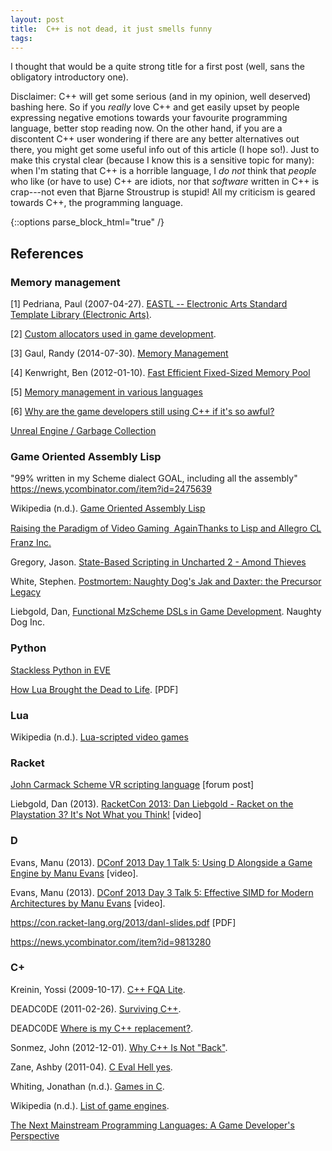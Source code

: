 ```yaml
---
layout: post
title:  C++ is not dead, it just smells funny
tags:
---
```


I thought that would be a quite strong title for a first post (well, sans the
obligatory introductory one).


Disclaimer: C++ will get some serious (and in my opinion, well deserved)
bashing here. So if you *really* love C++ and get easily upset by people
expressing negative emotions towards your favourite programming language,
better stop reading now. On the other hand, if you are a discontent C++ user
wondering if there are any better alternatives out there, you might get some
useful info out of this article (I hope so!). Just to make this crystal clear (because
I know this is a sensitive topic for many): when I'm stating that C++ is
a horrible language, I *do not* think that *people* who like (or have to use)
C++ are idiots, nor that *software* written in C++ is crap---not even that
Bjarne Stroustrup is stupid! All my criticism is geared towards C++, the
programming language. 


{::options parse_block_html="true" /}
<div class="references">




## References

### Memory management

[1] Pedriana, Paul (2007-04-27). [EASTL -- Electronic Arts Standard Template Library
 (Electronic Arts)](http://www.open-std.org/jtc1/sc22/wg21/docs/papers/2007/n2271.html).


[2] [Custom allocators used in game development](https://gamedev.stackexchange.com/questions/25782/custom-allocators-used-in-game-development).

[3] Gaul, Randy (2014-07-30). [Memory
Management](http://www.randygaul.net/2014/07/30/memory-management/)

[4] Kenwright, Ben (2012-01-10). [Fast Efficient Fixed-Sized Memory Pool](https://www.thinkmind.org/download.php?articleid=computation_tools_2012_1_10_80006)

[5] [Memory management in various languages](http://www.memorymanagement.org/mmref/lang.html)

[6] [Why are the game developers still using C++ if it's so awful?](https://hero.handmadedev.org/forum/code-discussion/788-questions-and-answers)

[Unreal Engine / Garbage Collection](https://wiki.unrealengine.com/Garbage_Collection_Overview)

### Game Oriented Assembly Lisp

"99% written in my Scheme dialect GOAL, including all the assembly"
https://news.ycombinator.com/item?id=2475639

Wikipedia (n.d.). [Game Oriented Assembly Lisp](https://en.wikipedia.org/wiki/Game_Oriented_Assembly_Lisp)

[Raising the Paradigm of Video Gaming  AgainThanks to Lisp and Allegro
CL Franz Inc.](http://franz.com/success/customer_apps/animation_graphics/naughtydog.lhtml)

Gregory, Jason. [State-Based Scripting in Uncharted 2 - Amond Thieves](http://www.slideshare.net/naughty_dog/statebased-scripting-in-uncharted-2-among-thieves)

White, Stephen. [Postmortem: Naughty Dog's Jak and Daxter: the Precursor Legacy](http://www.gamasutra.com/view/feature/131394/postmortem_naughty_dogs_jak_and_.php?page=2)

Liebgold, Dan, [Functional MzScheme DSLs in Game Development](https://www.youtube.com/watch?v=Z8Xamkb-J2k). Naughty Dog Inc.

### Python

[Stackless Python in EVE](http://www.slideshare.net/Arbow/stackless-python-in-eve)

[How Lua Brought the Dead to Life](http://www.lua.org/wshop05/Mogul.pdf). [PDF]

### Lua

Wikipedia (n.d.). [Lua-scripted video games](https://en.wikipedia.org/wiki/Category:Lua-scripted_video_games)

### Racket

[John Carmack Scheme VR scripting
language](https://groups.google.com/forum/#!msg/racket-users/RFlh0o6l3Ls/8InN7uz-Mv4J)
[forum post]

Liebgold, Dan (2013). [RacketCon 2013: Dan Liebgold - Racket on the 
Playstation 3? It's Not What you
Think!](https://www.youtube.com/watch?v=oSmqbnhHp1c) [video]

### D

Evans, Manu (2013). [DConf 2013 Day 1 Talk 5: Using D Alongside a Game Engine
by Manu Evans](https://www.youtube.com/watch?v=FKceA691Wcg) [video].

Evans, Manu (2013). [DConf 2013 Day 3 Talk 5: Effective SIMD for Modern Architectures by Manu Evans](https://www.youtube.com/watch?v=q_39RnxtkgM)
[video].

https://con.racket-lang.org/2013/danl-slides.pdf [PDF]

https://news.ycombinator.com/item?id=9813280


### C+

Kreinin, Yossi (2009-10-17). [C++ FQA Lite](http://yosefk.com/c++fqa/index.html).

DEADC0DE (2011-02-26). [Surviving C++](http://c0de517e.blogspot.ca/2011/02/surviving-c.html).

DEADC0DE [Where is my C++ replacement?](http://c0de517e.blogspot.nl/2014/06/where-is-my-c-replacement.html).

Sonmez, John (2012-12-01). [Why C++ Is Not "Back"](http://simpleprogrammer.com/2012/12/01/why-c-is-not-back/).

Zane, Ashby (2011-04). [C Eval Hell yes](http://demonastery.org/2011/04/c-eval-hell-yes/).

Whiting, Jonathan (n.d.). [Games in C](http://jonathanwhiting.com/writing/blog/games_in_c/).

Wikipedia (n.d.). [List of game engines](https://en.wikipedia.org/wiki/List_of_game_engines).

[The Next Mainstream Programming Languages: A Game Developer's Perspective](http://www.cs.princeton.edu/~dpw/popl/06/Tim-POPL.ppt)

<div>


